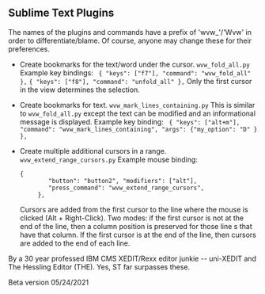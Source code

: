 ﻿## Sublime Text Plugins 

The names of the plugins and commands have a prefix of 'wvw_'/'Wvw' in order to differentiate/blame.  Of course, anyone may change these for their preferences.

- Create bookmarks for the text/word under the cursor.   `wvw_fold_all.py`  Example key bindings: ` { "keys": ["f7"], "command": "wvw_fold_all" },`   `{ "keys": ["f8"], "command": "unfold_all" },`   Only the first cursor in the view determines the selection.
- Create bookmarks for text.  `wvw_mark_lines_containing.py`  This is similar to `wvw_fold_all.py` except the text can be modified and an informational message is displayed.  Example key binding:  ` { "keys": ["alt+m"], "command": "wvw_mark_lines_containing", "args": {"my_option": "D" } },`

- Create multiple additional cursors in a range. `wvw_extend_range_cursors.py`  Example mouse binding:  

  ```
  {
          "button": "button2", "modifiers": ["alt"],
          "press_command": "wvw_extend_range_cursors",
       },
  ```

  Cursors are added from the first cursor to the line where the mouse is clicked (Alt + Right-Click).  Two modes:  if the first cursor is not at the end of the line, then a column position is preserved for those line s that have that column.  If the first cursor is at the end of the line, then cursors are added to the end of each line.



By a 30 year professed IBM CMS XEDIT/Rexx editor junkie -- uni-XEDIT and The Hessling Editor (THE). Yes, ST far surpasses these.

Beta version  05/24/2021

